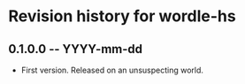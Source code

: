 # Revision history for wordle-hs

## 0.1.0.0 -- YYYY-mm-dd

* First version. Released on an unsuspecting world.
